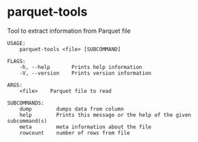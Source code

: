 # parquet-tools

Tool to extract information from Parquet file

```
USAGE:
    parquet-tools <file> [SUBCOMMAND]

FLAGS:
    -h, --help       Prints help information
    -V, --version    Prints version information

ARGS:
    <file>    Parquet file to read

SUBCOMMANDS:
    dump        dumps data from column
    help        Prints this message or the help of the given subcommand(s)
    meta        meta information about the file
    rowcount    number of rows from file
```
